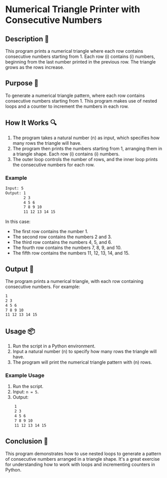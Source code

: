 # Numerical Triangle Printer with Consecutive Numbers

## Description 📝

This program prints a numerical triangle where each row contains consecutive numbers starting from 1. Each row \(i\) contains \(i\) numbers, beginning from the last number printed in the previous row. The triangle grows as the rows increase.

## Purpose 🎯

To generate a numerical triangle pattern, where each row contains consecutive numbers starting from 1. This program makes use of nested loops and a counter to increment the numbers in each row.

## How It Works 🔍

1. The program takes a natural number \(n\) as input, which specifies how many rows the triangle will have.
2. The program then prints the numbers starting from 1, arranging them in a triangle shape. Each row \(i\) contains \(i\) numbers.
3. The outer loop controls the number of rows, and the inner loop prints the consecutive numbers for each row.

### Example

```bash
Input: 5
Output: 1
        2 3
        4 5 6
        7 8 9 10
        11 12 13 14 15
```

In this case:

-   The first row contains the number 1.
-   The second row contains the numbers 2 and 3.
-   The third row contains the numbers 4, 5, and 6.
-   The fourth row contains the numbers 7, 8, 9, and 10.
-   The fifth row contains the numbers 11, 12, 13, 14, and 15.

## Output 📜

The program prints a numerical triangle, with each row containing consecutive numbers.
For example:

```bash
1
2 3
4 5 6
7 8 9 10
11 12 13 14 15
```

## Usage 📦

1. Run the script in a Python environment.
2. Input a natural number \(n\) to specify how many rows the triangle will have.
3. The program will print the numerical triangle pattern with \(n\) rows.

### Example Usage

1. Run the script.
2. Input: `n = 5`.
3. Output:

```bash
    1
    2 3
    4 5 6
    7 8 9 10
    11 12 13 14 15
```

## Conclusion 🚀

This program demonstrates how to use nested loops to generate a pattern of consecutive numbers arranged in a triangle shape.
It's a great exercise for understanding how to work with loops and incrementing counters in Python.
